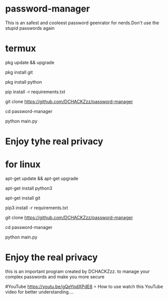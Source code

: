 # password-manager
This is an safest and cooleest password geenrator for nerds.Don't use the stupid passwords again



# termux
pkg update && upgrade

pkg install git

pkg install python

pip install -r requirements.txt

git clone https://github.com/DCHACKZzz/password-manager

cd password-manager

python main.py

# Enjoy tyhe real privacy

# for linux

apt-get update && apt-get upgrade

apt-get install python3

apt-get install git

pip3 install -r requirements.txt 

git clone https://github.com/DCHACKZzz/password-manager

cd password-manager

python main.py

# Enjoy the real privacy

this is an important program created by DCHACKZzz.
to manage your complex passwords and make you more secure

#YouTube
https://youtu.be/gQeYpdXPdE8     = How to use
watch this YouTube video for better understanding....
